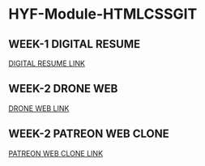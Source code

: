 # HYF-Module-HTMLCSSGIT
## WEEK-1 DIGITAL RESUME
[DIGITAL RESUME LINK](https://alidemircix.github.io/HYF-Module-HTMLCSSGIT/Week1/index.html)
## WEEK-2 DRONE WEB 
[DRONE WEB LINK](https://alidemircix.github.io/HYF-Module-HTMLCSSGIT/Week2/DroneWeb/index.html)
## WEEK-2 PATREON WEB CLONE
[PATREON WEB CLONE LINK](https://alidemircix.github.io/HYF-Module-HTMLCSSGIT/Week2/PATREON-clone/index.html)

